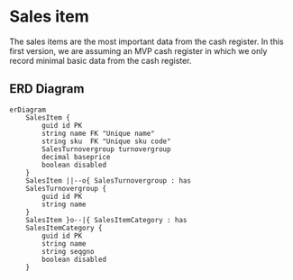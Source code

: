 # Sales item
The sales items are the most important data from the cash register. In this first version, we are assuming an MVP cash register in which we only record minimal basic data from the cash register.

## ERD Diagram



```mermaid
erDiagram
    SalesItem {
        guid id PK 
        string name FK "Unique name"
        string sku  FK "Unique sku code"      
        SalesTurnovergroup turnovergroup
        decimal baseprice
        boolean disabled
    }
    SalesItem ||--o{ SalesTurnovergroup : has
    SalesTurnovergroup {
        guid id PK 
        string name
    }
    SalesItem }o--|{ SalesItemCategory : has
    SalesItemCategory {
        guid id PK 
        string name
        string seqgno
        boolean disabled
    }

```
